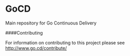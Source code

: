 GoCD
====

Main repository for Go Continuous Delivery

####Contributing

For information on contributing to this project please see http://www.go.cd/contribute/
